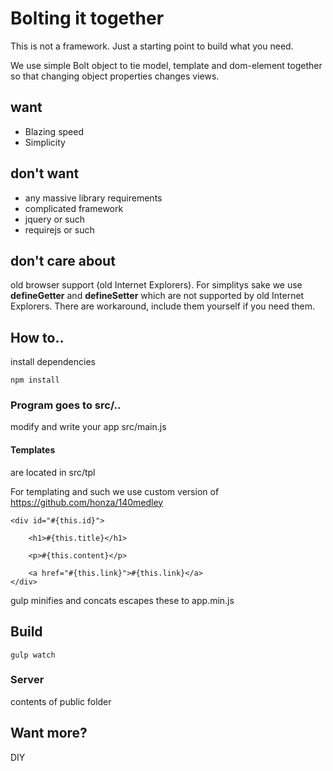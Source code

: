 

# Bolting it together

This is not a framework. Just a starting point to build what you need.

We use simple Bolt object to tie model, template and dom-element together
so that changing object properties changes views.

## want

* Blazing speed
* Simplicity

## don't want

* any massive library requirements
* complicated framework
* jquery or such
* requirejs or such
 
## don't care about

 old browser support (old Internet Explorers). For simplitys sake we use __defineGetter__  and __defineSetter__ which are not supported by old Internet Explorers. There are workaround, include them yourself if you need them.


## How to..

install dependencies

    npm install

### Program goes to src/..

modify and write your app src/main.js

#### Templates
are located in src/tpl

For templating and such we use custom version of 
https://github.com/honza/140medley

    <div id="#{this.id}">

        <h1>#{this.title}</h1>
        
        <p>#{this.content}</p>

        <a href="#{this.link}">#{this.link}</a>
    </div>

gulp minifies and concats escapes these to app.min.js

## Build

    gulp watch



### Server

contents of public folder

## Want more?

DIY
